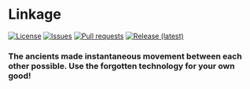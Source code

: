 # Linkage
[![License](https://img.shields.io/github/license/MrEluzium/Linkage)](https://github.com/MrEluzium/Linkage/blob/master/LICENSE)
[![Issues](https://img.shields.io/github/issues/MrEluzium/Linkage)](https://github.com/MrEluzium/Linkage/issues)
[![Pull requests](https://img.shields.io/github/issues-pr/MrEluzium/Linkage)](https://github.com/MrEluzium/Linkage/pulls)
[![Release (latest)](https://img.shields.io/github/v/release/MrEluzium/Linkage)](https://github.com/MrEluzium/Linkage/releases/latest)
### The ancients made instantaneous movement between each other possible. Use the forgotten technology for your own good!
